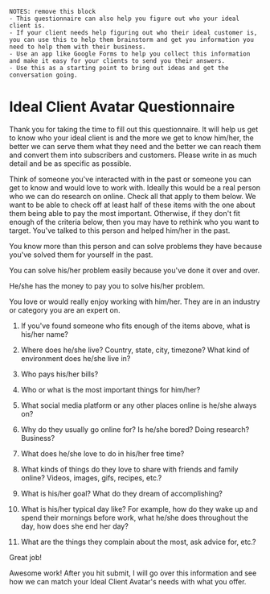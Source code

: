 ```
NOTES: remove this block
- This questionnaire can also help you figure out who your ideal client is.
- If your client needs help figuring out who their ideal customer is, you can use this to help them brainstorm and get you information you need to help them with their business.
- Use an app like Google Forms to help you collect this information and make it easy for your clients to send you their answers.
- Use this as a starting point to bring out ideas and get the conversation going.
```

# Ideal Client Avatar Questionnaire
Thank you for taking the time to fill out this questionnaire. It will help us get to know who your ideal client is and the more we get to know him/her, the better we can serve them what they need and the better we can reach them and convert them into subscribers and customers. Please write in as much detail and be as specific as possible.

Think of someone you've interacted with in the past or someone you can get to know and would love to work with. Ideally this would be a real person who we can do research on online. Check all that apply to them below. We want to be able to check off at least half of these items with the one about them being able to pay the most important. Otherwise, if they don't fit enough of the criteria below, then you may have to rethink who you want to target.
You've talked to this person and helped him/her in the past.

You know more than this person and can solve problems they have because you've solved them for yourself in the past.

You can solve his/her problem easily because you've done it over and over.

He/she has the money to pay you to solve his/her problem.

You love or would really enjoy working with him/her.
They are in an industry or category you are an expert on.

1. If you've found someone who fits enough of the items above, what is his/her name?

2. Where does he/she live? Country, state, city, timezone? What kind of environment does he/she live in?

3. Who pays his/her bills?

4. Who or what is the most important things for him/her?

5. What social media platform or any other places online is he/she always on?

6. Why do they usually go online for? Is he/she bored? Doing research? Business?

7. What does he/she love to do in his/her free time?

8. What kinds of things do they love to share with friends and family online? Videos, images, gifs, recipes, etc.?

9. What is his/her goal? What do they dream of accomplishing?

10. What is his/her typical day like? For example, how do they wake up and spend their mornings before work, what he/she does throughout the day, how does she end her day?

11. What are the things they complain about the most, ask advice for, etc.?

Great job!

Awesome work! After you hit submit, I will go over this information and see how we can match your Ideal Client Avatar's needs with what you offer.

